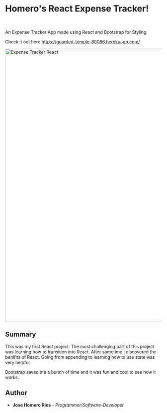 # Homero's React Expense Tracker!

<br>

An Expense Tracker App made using React and Bootstrap for Styling.

Check it out here https://guarded-temple-80086.herokuapp.com/

<img width="877" alt="Expense Tracker React" src="https://user-images.githubusercontent.com/58618050/90992056-247dc780-e562-11ea-876f-76f1000dddf1.PNG">

## Summary

This was my first React project. The most challenging part of this project was learning how to transition into React. After sometime I discovered the benifits of React. Going from appending to learning how to use state was very helpful.

Bootstrap saved me a bunch of time and it was fun and cool to see how it works.



## Author

* **Jose Homero Rios** - *Programmer/Software-Developer*